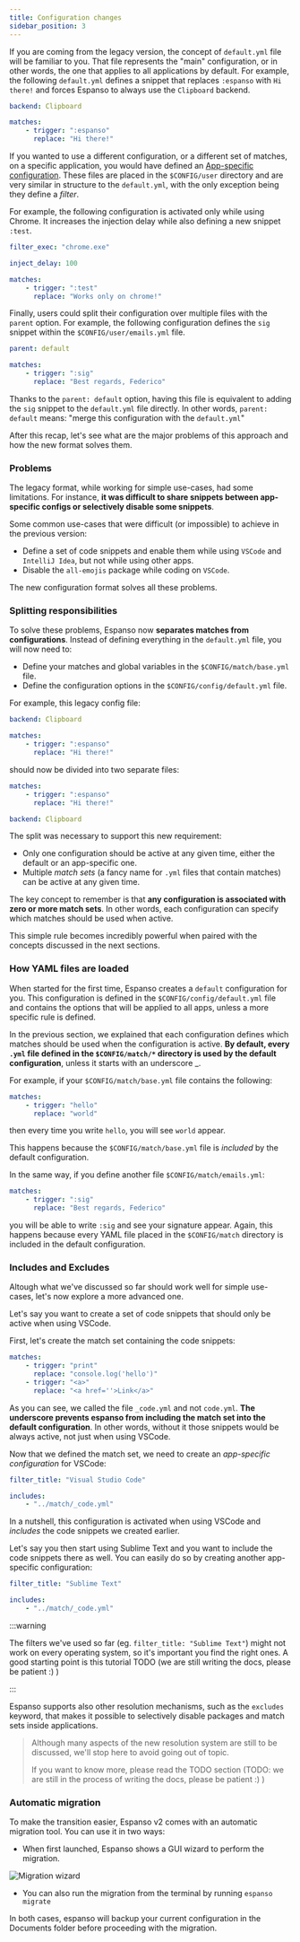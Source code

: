 ```yaml
---
title: Configuration changes
sidebar_position: 3
---
```


If you are coming from the legacy version, the concept of `default.yml` file
will be familiar to you. That file represents the "main" configuration, or in
other words, the one that applies to all applications by default. For example,
the following `default.yml` defines a snippet that replaces `:espanso` with
`Hi there!` and forces Espanso to always use the `Clipboard` backend.

```yml title="$CONFIG/default.yml"
backend: Clipboard

matches:
    - trigger: ":espanso"
      replace: "Hi there!"
```

If you wanted to use a different configuration, or a different set of matches,
on a specific application, you would have defined an
[App-specific configuration](/docs/configuration/app-specific-configurations).
These files are placed in the `$CONFIG/user` directory and are very similar in
structure to the `default.yml`, with the only exception being they define a
_filter_.

For example, the following configuration is activated only while using Chrome.
It increases the injection delay while also defining a new snippet `:test`.

```yml title="$CONFIG/user/chrome.yml"
filter_exec: "chrome.exe"

inject_delay: 100

matches:
    - trigger: ":test"
      replace: "Works only on chrome!"
```

Finally, users could split their configuration over multiple files with the
`parent` option. For example, the following configuration defines the `sig`
snippet within the `$CONFIG/user/emails.yml` file.

```yml title="$CONFIG/user/emails.yml"
parent: default

matches:
    - trigger: ":sig"
      replace: "Best regards, Federico"
```

Thanks to the `parent: default` option, having this file is equivalent to adding
the `sig` snippet to the `default.yml` file directly. In other words,
`parent: default` means: "merge this configuration with the `default.yml`"

After this recap, let's see what are the major problems of this approach and how
the new format solves them.

### Problems

The legacy format, while working for simple use-cases, had some limitations. For
instance, **it was difficult to share snippets between app-specific configs or
selectively disable some snippets**.

Some common use-cases that were difficult (or impossible) to achieve in the
previous version:

-   Define a set of code snippets and enable them while using `VSCode` and
    `IntelliJ Idea`, but not while using other apps.
-   Disable the `all-emojis` package while coding on `VSCode`.

The new configuration format solves all these problems.

### Splitting responsibilities

To solve these problems, Espanso now **separates matches from configurations**.
Instead of defining everything in the `default.yml` file, you will now need to:

-   Define your matches and global variables in the `$CONFIG/match/base.yml`
    file.
-   Define the configuration options in the `$CONFIG/config/default.yml` file.

For example, this legacy config file:

```yml title="$CONFIG/default.yml"
backend: Clipboard

matches:
    - trigger: ":espanso"
      replace: "Hi there!"
```

should now be divided into two separate files:

```yml title="$CONFIG/match/base.yml"
matches:
    - trigger: ":espanso"
      replace: "Hi there!"
```

```yml title="$CONFIG/config/default.yml"
backend: Clipboard
```

The split was necessary to support this new requirement:

-   Only one configuration should be active at any given time, either the
    default or an app-specific one.
-   Multiple _match sets_ (a fancy name for `.yml` files that contain matches)
    can be active at any given time.

The key concept to remember is that **any configuration is associated with zero
or more match sets**. In other words, each configuration can specify which
matches should be used when active.

This simple rule becomes incredibly powerful when paired with the concepts
discussed in the next sections.

### How YAML files are loaded

When started for the first time, Espanso creates a `default` configuration for
you. This configuration is defined in the `$CONFIG/config/default.yml` file and
contains the options that will be applied to all apps, unless a more specific
rule is defined.

In the previous section, we explained that each configuration defines which
matches should be used when the configuration is active. **By default, every
`.yml` file defined in the `$CONFIG/match/*` directory is used by the default
configuration**, unless it starts with an underscore \_.

For example, if your `$CONFIG/match/base.yml` file contains the following:

```yml title="$CONFIG/match/base.yml"
matches:
    - trigger: "hello"
      replace: "world"
```

then every time you write `hello`, you will see `world` appear.

This happens because the `$CONFIG/match/base.yml` file is _included_ by the
default configuration.

In the same way, if you define another file `$CONFIG/match/emails.yml`:

```yml title="$CONFIG/match/emails.yml"
matches:
    - trigger: ":sig"
      replace: "Best regards, Federico"
```

you will be able to write `:sig` and see your signature appear. Again, this
happens because every YAML file placed in the `$CONFIG/match` directory is
included in the default configuration.

### Includes and Excludes

Altough what we've discussed so far should work well for simple use-cases, let's
now explore a more advanced one.

Let's say you want to create a set of code snippets that should only be active
when using VSCode.

First, let's create the match set containing the code snippets:

```yml title="$CONFIG/match/_code.yml"
matches:
    - trigger: "print"
      replace: "console.log('hello')"
    - trigger: "<a>"
      replace: "<a href=''>Link</a>"
```

As you can see, we called the file `_code.yml` and not `code.yml`. **The
underscore prevents espanso from including the match set into the default
configuration**. In other words, without it those snippets would be always
active, not just when using VSCode.

Now that we defined the match set, we need to create an _app-specific
configuration_ for VSCode:

```yml title="$CONFIG/config/vscode.yml"
filter_title: "Visual Studio Code"

includes:
    - "../match/_code.yml"
```

In a nutshell, this configuration is activated when using VSCode and _includes_
the code snippets we created earlier.

Let's say you then start using Sublime Text and you want to include the code
snippets there as well. You can easily do so by creating another app-specific
configuration:

```yml title="$CONFIG/config/sublimetext.yml"
filter_title: "Sublime Text"

includes:
    - "../match/_code.yml"
```

:::warning

The filters we've used so far (eg. `filter_title: "Sublime Text"`) might not
work on every operating system, so it's important you find the right ones. A
good starting point is this tutorial TODO (we are still writing the docs, please
be patient :) )

:::

Espanso supports also other resolution mechanisms, such as the `excludes`
keyword, that makes it possible to selectively disable packages and match sets
inside applications.

> Although many aspects of the new resolution system are still to be discussed,
> we'll stop here to avoid going out of topic.
>
> If you want to know more, please read the TODO section (TODO: we are still in
> the process of writing the docs, please be patient :) )

### Automatic migration

To make the transition easier, Espanso v2 comes with an automatic migration
tool. You can use it in two ways:

-   When first launched, Espanso shows a GUI wizard to perform the migration.

![Migration wizard](/img/migration-wizard.png)

-   You can also run the migration from the terminal by running
    `espanso migrate`

In both cases, espanso will backup your current configuration in the Documents
folder before proceeding with the migration.
